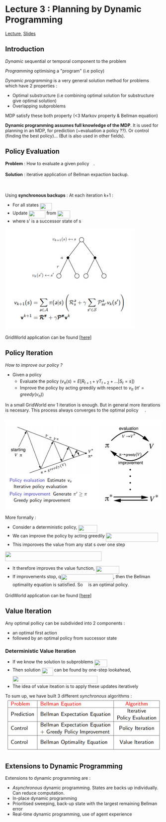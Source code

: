 # Lecture 3 : Planning by Dynamic Programming

[Lecture](https://www.youtube.com/watch?v=Nd1-UUMVfz4), [Slides](http://www0.cs.ucl.ac.uk/staff/d.silver/web/Teaching_files/DP.pdf)

## Introduction

*Dynamic* sequential or temporal component to the problem

*Programming* optimising a "program" (i.e policy)

*Dynamic programming* is a very general solution method for problems which have 2 properties :
* Optimal substructure (i.e combining optimal solution for substructure give optimal solution)
* Overlapping subproblems

MDP satisfy these both property (<3 Markov property & Bellman equation)

**Dynamic programming assumes full knowledge of the MDP**. It is used for planning in an MDP, for prediction (~evaluation a policy ??). Or control (finding the best policy)... (But is also used in other fields).

## Policy Evaluation

**Problem** : How to evaluate a given policy <img src="/Lecture3-PlanningByDynamicProgramming/tex/f30fdded685c83b0e7b446aa9c9aa120.svg?invert_in_darkmode&sanitize=true" align=middle width=9.96010619999999pt height=14.15524440000002pt/>.

**Solution** : iterative application of Bellman expaction backup.

<img src="/Lecture3-PlanningByDynamicProgramming/tex/3a002e4fb25e6c76819741600aa7a993.svg?invert_in_darkmode&sanitize=true" align=middle width=164.56094324999998pt height=17.723762100000005pt/>

Using **synchronous backups** :
At each iteration k+1 :
* For all states <img src="/Lecture3-PlanningByDynamicProgramming/tex/2d8cca33f0ee74986943da285a93a659.svg?invert_in_darkmode&sanitize=true" align=middle width=38.82401819999999pt height=22.465723500000017pt/>
* Update <img src="/Lecture3-PlanningByDynamicProgramming/tex/d53d03132ef32e56e54f8107634fe462.svg?invert_in_darkmode&sanitize=true" align=middle width=53.19083384999998pt height=24.65753399999998pt/> from <img src="/Lecture3-PlanningByDynamicProgramming/tex/8d94ff4fd8440c1865ff94cce0fbfe07.svg?invert_in_darkmode&sanitize=true" align=middle width=41.15879789999999pt height=24.7161288pt/>
* where s' is a successor state of s


<img src='images/policy_evaluation.PNG'>

GridWorld application can be found [[here]](./Applications/policy_evaluation_grid_world.py)

## Policy Iteration

*How to improve our policy ?*

* Given a policy <img src="/Lecture3-PlanningByDynamicProgramming/tex/f30fdded685c83b0e7b446aa9c9aa120.svg?invert_in_darkmode&sanitize=true" align=middle width=9.96010619999999pt height=14.15524440000002pt/>
    * Evaluate the policy 
    ($v_\pi(s) = E[R_{t+1} + \gamma T_{t+2} + ... | S_t = s]$)
    * Improve the policy by acting greedily with respect to 
    $v_\pi$ ($\pi' = greedy(v_\pi)$)

In a small GridWorld env 1 iteration is enough. But in general more iterations is necesary.
This process always converges to the optimal policy <img src="/Lecture3-PlanningByDynamicProgramming/tex/b1384136386b001cacf877cd93c98628.svg?invert_in_darkmode&sanitize=true" align=middle width=16.69528244999999pt height=22.63846199999998pt/>.

<img src='./images/policy_iteration.PNG'>


More formally :

* Consider a deterministic policy, <img src="/Lecture3-PlanningByDynamicProgramming/tex/2afd7aaff2306a902c027fe99967b373.svg?invert_in_darkmode&sanitize=true" align=middle width=61.05778469999999pt height=24.65753399999998pt/>
* We can improve the policy by acting greedily <img src="/Lecture3-PlanningByDynamicProgramming/tex/9e4199c4b51a8dd27b910b2a167d37e7.svg?invert_in_darkmode&sanitize=true" align=middle width=167.23625984999998pt height=29.339719199999994pt/>
* This imporoves the value from any stat s over one step
<img src="/Lecture3-PlanningByDynamicProgramming/tex/47b155b28d4ac31a604c2119904f37d6.svg?invert_in_darkmode&sanitize=true" align=middle width=309.5076831pt height=31.1662098pt/>

* It therefore improves the value function, <img src="/Lecture3-PlanningByDynamicProgramming/tex/f486dbe71390d523507a53e6a6967658.svg?invert_in_darkmode&sanitize=true" align=middle width=74.76171285pt height=24.7161288pt/>
* If improvements stop, q<img src="/Lecture3-PlanningByDynamicProgramming/tex/fec84172ddb21d45e2008a7519ac86b9.svg?invert_in_darkmode&sanitize=true" align=middle width=168.20716439999998pt height=24.7161288pt/>, then the Bellman optimality equation is satisfied. So <img src="/Lecture3-PlanningByDynamicProgramming/tex/f30fdded685c83b0e7b446aa9c9aa120.svg?invert_in_darkmode&sanitize=true" align=middle width=9.96010619999999pt height=14.15524440000002pt/> is an optimal policy.

GridWorld application can be found [[here]](./Applications/policy-iteration_grid_world.py)

## Value Iteration

Any optimal pollicy can be subdivided into 2 components :
* an optimal first action
* followed by an optimal policy from successor state

### Deterministic Value Iteration

* If we know the solution to subproblems <img src="/Lecture3-PlanningByDynamicProgramming/tex/c23e70abc37b4dc4e0ac3e1fdb4f47ea.svg?invert_in_darkmode&sanitize=true" align=middle width=40.627943399999985pt height=24.7161288pt/>
* Then solution <img src="/Lecture3-PlanningByDynamicProgramming/tex/db5852fb90abf0498e60793cc2f0ecb1.svg?invert_in_darkmode&sanitize=true" align=middle width=36.01606799999999pt height=24.65753399999998pt/> can be found by one-step lookahead, <img src="/Lecture3-PlanningByDynamicProgramming/tex/40ecb00356ef68bdf3e956a0f61b80f9.svg?invert_in_darkmode&sanitize=true" align=middle width=273.45899955pt height=24.7161288pt/>
* The idea of value iteation is to apply these updates iteratively

To sum up, we have built 3 different *synchronous* algorithms : 
<img src='images/sum_up_lecture3.png'>

## Extensions to Dynamic Programming 

Extensions to dynamic programming are :
*  *Asynchronous* dynamic programming. States are backs up individually. Can reduce computation.
* In-place dynamic programming
* Prioritised sweeping, back-up state with the largest remaining Bellman error
* Real-time dynamic programming, use of agent experience 
